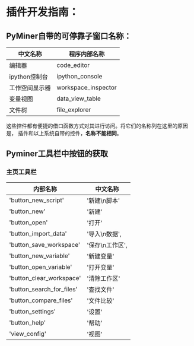 # 插件开发指南：
## PyMiner自带的可停靠子窗口名称：
|中文名称|程序内部名称|
|---------|------------|
| 编辑器 | code_editor|   
|ipython控制台|  ipython_console|
|工作空间显示器|    workspace_inspector|
|变量视图|data_view_table|
|文件树|file_explorer|

这些控件都有便捷的借口函数方式对其进行访问。将它们的名称列在这里的原因是，
插件和以上系统自带的控件，**名称不能相同**。

## Pyminer工具栏中按钮的获取
### 主页工具栏
|内部名称 |中文名称|
|---------|---------| 
|'button_new_script'|'新建\n脚本'|
|'button_new'|'新建'|
|'button_open'|'打开'|
|'button_import_data'|'导入\n数据',|
|'button_save_workspace'|'保存\n工作区',|
|'button_new_variable'|'新建变量'|
|'button_open_variable'|'打开变量'|
|'button_clear_workspace'|'清除工作区'|
|'button_search_for_files'|'查找文件'|
|'button_compare_files'|'文件比较'|
|'button_settings'|'设置'|
|'button_help'| '帮助'|
|'view_config'|'视图'|

